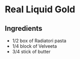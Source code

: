 # Real Liquid Gold
## Ingredients
- 1/2 box of Radiatori pasta
- 1/4 block of Velveeta
- 3/4 stick of butter
